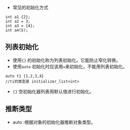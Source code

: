 - 常见的初始化方式
```
int a1 {2};
int a2 = 3;
int a3 = {4};
int a4(5);
```

## 列表初始化

- 使用`{}` 的初始化称为列表初始化。它能防止窄化转换。
- 使用`auto` 初始化时应该用`=`来初始化，不能用列表初始化。
```
auto t1 {1,2,3,4}
//ti的类型是 initializer_list<int>
```
- `{}` 空初始化器列表用默认值进行初始化。

## 推断类型

- auto :根据对象的初始化器推断对象类型。
